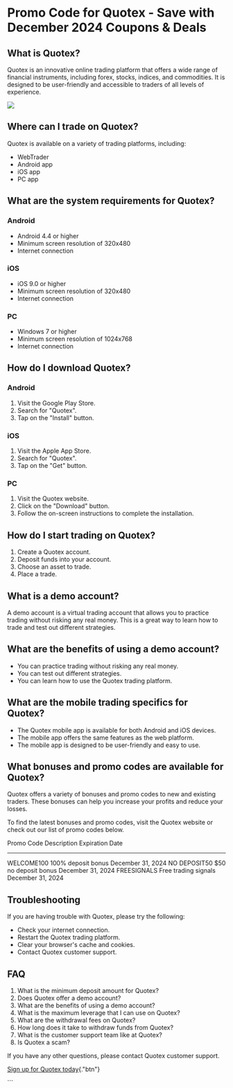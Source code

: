 # Promo Code for Quotex - Save with December 2024 Coupons & Deals

## What is Quotex?

Quotex is an innovative online trading platform that offers a wide range
of financial instruments, including forex, stocks, indices, and
commodities. It is designed to be user-friendly and accessible to
traders of all levels of experience.

[![](https://static.quotex.io/files/4_en/300_250.jpg)](https://traff.sbs/brokerqxlid)

## Where can I trade on Quotex?

Quotex is available on a variety of trading platforms, including:

-   WebTrader
-   Android app
-   iOS app
-   PC app

## What are the system requirements for Quotex?

### Android

-   Android 4.4 or higher
-   Minimum screen resolution of 320x480
-   Internet connection

### iOS

-   iOS 9.0 or higher
-   Minimum screen resolution of 320x480
-   Internet connection

### PC

-   Windows 7 or higher
-   Minimum screen resolution of 1024x768
-   Internet connection

## How do I download Quotex?

### Android

1.  Visit the Google Play Store.
2.  Search for "Quotex".
3.  Tap on the "Install" button.

### iOS

1.  Visit the Apple App Store.
2.  Search for "Quotex".
3.  Tap on the "Get" button.

### PC

1.  Visit the Quotex website.
2.  Click on the "Download" button.
3.  Follow the on-screen instructions to complete the installation.

## How do I start trading on Quotex?

1.  Create a Quotex account.
2.  Deposit funds into your account.
3.  Choose an asset to trade.
4.  Place a trade.

## What is a demo account?

A demo account is a virtual trading account that allows you to practice
trading without risking any real money. This is a great way to learn how
to trade and test out different strategies.

## What are the benefits of using a demo account?

-   You can practice trading without risking any real money.
-   You can test out different strategies.
-   You can learn how to use the Quotex trading platform.

## What are the mobile trading specifics for Quotex?

-   The Quotex mobile app is available for both Android and iOS devices.
-   The mobile app offers the same features as the web platform.
-   The mobile app is designed to be user-friendly and easy to use.

## What bonuses and promo codes are available for Quotex?

Quotex offers a variety of bonuses and promo codes to new and existing
traders. These bonuses can help you increase your profits and reduce
your losses.

To find the latest bonuses and promo codes, visit the Quotex website or
check out our list of promo codes below.

  Promo Code     Description             Expiration Date
  -------------- ----------------------- -------------------
  WELCOME100     100% deposit bonus      December 31, 2024
  NO DEPOSIT50   \$50 no deposit bonus   December 31, 2024
  FREESIGNALS    Free trading signals    December 31, 2024

## Troubleshooting

If you are having trouble with Quotex, please try the following:

-   Check your internet connection.
-   Restart the Quotex trading platform.
-   Clear your browser\'s cache and cookies.
-   Contact Quotex customer support.

## FAQ

1.  What is the minimum deposit amount for Quotex?
2.  Does Quotex offer a demo account?
3.  What are the benefits of using a demo account?
4.  What is the maximum leverage that I can use on Quotex?
5.  What are the withdrawal fees on Quotex?
6.  How long does it take to withdraw funds from Quotex?
7.  What is the customer support team like at Quotex?
8.  Is Quotex a scam?

If you have any other questions, please contact Quotex customer support.

[Sign up for Quotex
today](\%22https://traff.sbs/brokerqxsignup\%22){."btn"}

\`\`\`

